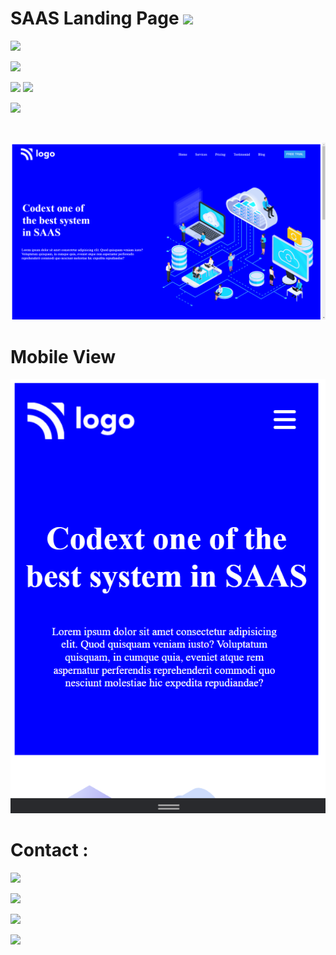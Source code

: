 # SAAS Landing Page ![](https://img.shields.io/badge/HTML%20%26%20CSS-SASS%20Landing%20Home%20Page-blue)

![](https://img.shields.io/badge/TakeOut-How%20to%20add%20specification%20-green)

![](https://img.shields.io/badge/Time%20Required-4.00%20hours-blue)

[![](https://img.shields.io/badge/Live-Link-blue)](https://saas-landingpage-abhishekaslk.netlify.app/)
[![](https://img.shields.io/badge/Source-Code-blue)](https://github.com/AbhishekASLK/13-SAASLandingPage)

![](https://img.shields.io/badge/Preview-%E2%9D%A4-blue)

<br>

![Result](DesktopView.png)

# Mobile View

![](./MobileView.png)

# Contact :

[![](https://img.shields.io/badge/Instagram-Follow-blue)](https://www.instagram.com/abhishekaslk/)

[![](https://img.shields.io/badge/Twitter-Follow-yellowgreen)](https://twitter.com/AbhishekASLK)

[![](https://img.shields.io/badge/GitHub-Follow-lightgrey)](https://github.com/AbhishekASLK)

[![](https://img.shields.io/badge/Linkdin-Follow-blue)](https://img.shields.io/badge/Linkdin-Follow-blue)
